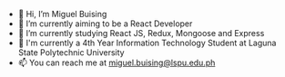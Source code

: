 - 👋 Hi, I’m Miguel Buising
- 👀 I’m currently aiming to be a React Developer
- 🌱 I’m currently studying React JS, Redux, Mongoose and Express
- 🥇 I'm currently a 4th Year Information Technology Student at Laguna State Polytechnic University
- 📫 You can reach me at miguel.buising@lspu.edu.ph

<!---
m1ggy/m1ggy is a ✨ special ✨ repository because its `README.md` (this file) appears on your GitHub profile.
You can click the Preview link to take a look at your changes.
--->
